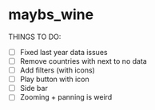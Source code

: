 # maybs_wine

THINGS TO DO:
- [ ] Fixed last year data issues
- [ ] Remove countries with next to no data
- [ ] Add filters (with icons)
- [ ] Play button with icon
- [ ] Side bar 
- [ ] Zooming + panning is weird